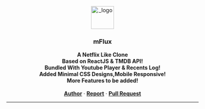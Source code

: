 <p align="center">
  <a href="#"><img src="https://i.ibb.co/V30KnKC/apple-touch-icon-Copy.png" width="60" alt="_logo" border="0"></a>
  <br />
  <h3 align="center">mFlux</h3>

  <p align="center">
  <b> A Netflix Like Clone </b>
  <br />
    <b> Based on ReactJS & TMDB API!</b>
    <br />
    <b>Bundled With Youtube Player & Recents Log!</b>
    <br />
    <b>Added Minimal CSS Designs,Mobile Responsive!</b>
    <br />
     <b>More Features to be added!</b>
     <br /> <br />
    <a href="https://github.com/mza-codes/"><strong>Author</strong></a>
    ·
    <a href="https://github.com/mza-codes/mzaFlux/issues/"><strong>Report</strong></a>
    ·
    <a href="https://github.com/mza-codes/mzaFlux/pulls/"><strong>Pull Request</strong></a>
  </p>
</p>

---
